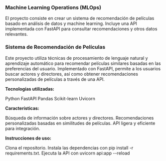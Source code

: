 ### Machine Learning Operations (MLOps) ###

El proyecto consiste en crear un sistema de recomendación de películas basado en análisis de datos y machine learning. Incluye una API implementada con FastAPI para consultar recomendaciones y otros datos relevantes.


### Sistema de Recomendación de Películas ###
Este proyecto utiliza técnicas de procesamiento de lenguaje natural y aprendizaje automático para recomendar películas similares basadas en las preferencias del usuario. Implementado con FastAPI, permite a los usuarios buscar actores y directores, así como obtener recomendaciones personalizadas de películas a través de una API.


**Tecnologías utilizadas:**

Python
FastAPI
Pandas
Scikit-learn
Uvicorn



__Características:__

Búsqueda de información sobre actores y directores.
Recomendaciones personalizadas basadas en similitudes de películas.
API ligera y eficiente para integración.


__Instrucciones de uso:__

Clona el repositorio.
Instala las dependencias con pip install -r requirements.txt.
Ejecuta la API con uvicorn api:app --reload
